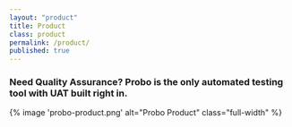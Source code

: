 ```yaml
---
layout: "product"
title: Product
class: product
permalink: /product/
published: true
---
```

### Need Quality Assurance? Probo is the only automated testing tool with UAT built right in.

{% image 'probo-product.png' alt="Probo Product" class="full-width" %}